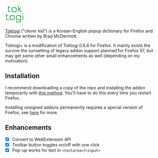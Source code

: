 ![Toktogi](addon/images/64.png)


[Toktogi](http://www.toktogi.com/) ("clever kid") is a Korean-English popup dictionary for
Firefox and Chrome written by Brad McDermott.

Toktogi+ is a modification of Toktogi 0.6.6 for Firefox. It mainly exists the survive the
sunsetting of legacy addon support planned for Firefox 57, but may get some other small
enhancements as well (depending on my motivation).

## Installation

I recommend downloading a copy of the repo and installing the addon temporarily with
[this method](https://developer.mozilla.org/en-US/Add-ons/WebExtensions/Temporary_Installation_in_Firefox).
You'll have to do this every time you restart Firefox.

Installing unsigned addons permanently requires a special version of Firefox; see
[here](https://wiki.mozilla.org/Addons/Extension_Signing#FAQ) for more.

## Enhancements

- [x] Convert to WebExtension API
- [x] Toolbar button toggles on/off with one click
- [x] Pop-up works for text in `<textarea>`/`<input>`
